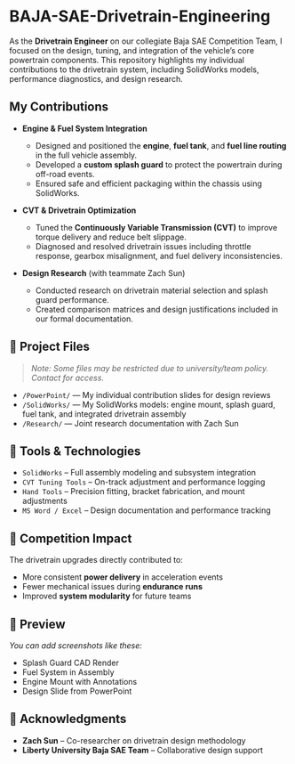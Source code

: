 # BAJA-SAE-Drivetrain-Engineering
As the **Drivetrain Engineer** on our collegiate Baja SAE Competition Team, I focused on the design, tuning, and integration of the vehicle’s core powertrain components. This repository highlights my individual contributions to the drivetrain system, including SolidWorks models, performance diagnostics, and design research.

## My Contributions

- **Engine & Fuel System Integration**  
  - Designed and positioned the **engine**, **fuel tank**, and **fuel line routing** in the full vehicle assembly.
  - Developed a **custom splash guard** to protect the powertrain during off-road events.
  - Ensured safe and efficient packaging within the chassis using SolidWorks.

- **CVT & Drivetrain Optimization**  
  - Tuned the **Continuously Variable Transmission (CVT)** to improve torque delivery and reduce belt slippage.
  - Diagnosed and resolved drivetrain issues including throttle response, gearbox misalignment, and fuel delivery inconsistencies.

- **Design Research** (with teammate Zach Sun)  
  - Conducted research on drivetrain material selection and splash guard performance.
  - Created comparison matrices and design justifications included in our formal documentation.

## 📁 Project Files

> _Note: Some files may be restricted due to university/team policy. Contact for access._

- `/PowerPoint/` — My individual contribution slides for design reviews
- `/SolidWorks/` — My SolidWorks models: engine mount, splash guard, fuel tank, and integrated drivetrain assembly
- `/Research/` — Joint research documentation with Zach Sun

## 🧰 Tools & Technologies

- `SolidWorks` – Full assembly modeling and subsystem integration  
- `CVT Tuning Tools` – On-track adjustment and performance logging  
- `Hand Tools` – Precision fitting, bracket fabrication, and mount adjustments  
- `MS Word / Excel` – Design documentation and performance tracking

## 🏁 Competition Impact

The drivetrain upgrades directly contributed to:
- More consistent **power delivery** in acceleration events  
- Fewer mechanical issues during **endurance runs**  
- Improved **system modularity** for future teams

## 📸 Preview

_You can add screenshots like these:_
- Splash Guard CAD Render  
- Fuel System in Assembly  
- Engine Mount with Annotations  
- Design Slide from PowerPoint

## 📜 Acknowledgments

- **Zach Sun** – Co-researcher on drivetrain design methodology  
- **Liberty University Baja SAE Team** – Collaborative design support
